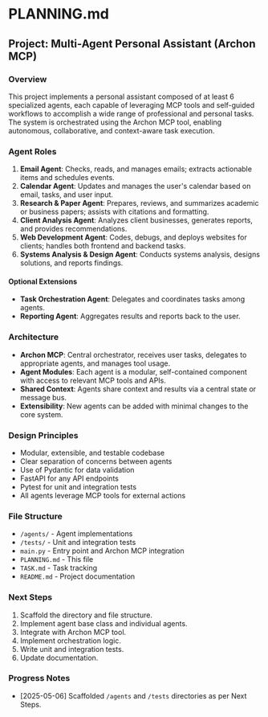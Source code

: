# PLANNING.md

## Project: Multi-Agent Personal Assistant (Archon MCP)

### Overview
This project implements a personal assistant composed of at least 6 specialized agents, each capable of leveraging MCP tools and self-guided workflows to accomplish a wide range of professional and personal tasks. The system is orchestrated using the Archon MCP tool, enabling autonomous, collaborative, and context-aware task execution.

### Agent Roles
1. **Email Agent**: Checks, reads, and manages emails; extracts actionable items and schedules events.
2. **Calendar Agent**: Updates and manages the user's calendar based on email, tasks, and user input.
3. **Research & Paper Agent**: Prepares, reviews, and summarizes academic or business papers; assists with citations and formatting.
4. **Client Analysis Agent**: Analyzes client businesses, generates reports, and provides recommendations.
5. **Web Development Agent**: Codes, debugs, and deploys websites for clients; handles both frontend and backend tasks.
6. **Systems Analysis & Design Agent**: Conducts systems analysis, designs solutions, and reports findings.

#### Optional Extensions
- **Task Orchestration Agent**: Delegates and coordinates tasks among agents.
- **Reporting Agent**: Aggregates results and reports back to the user.

### Architecture
- **Archon MCP**: Central orchestrator, receives user tasks, delegates to appropriate agents, and manages tool usage.
- **Agent Modules**: Each agent is a modular, self-contained component with access to relevant MCP tools and APIs.
- **Shared Context**: Agents share context and results via a central state or message bus.
- **Extensibility**: New agents can be added with minimal changes to the core system.

### Design Principles
- Modular, extensible, and testable codebase
- Clear separation of concerns between agents
- Use of Pydantic for data validation
- FastAPI for any API endpoints
- Pytest for unit and integration tests
- All agents leverage MCP tools for external actions

### File Structure
- `/agents/` - Agent implementations
- `/tests/` - Unit and integration tests
- `main.py` - Entry point and Archon MCP integration
- `PLANNING.md` - This file
- `TASK.md` - Task tracking
- `README.md` - Project documentation

### Next Steps
1. Scaffold the directory and file structure.
2. Implement agent base class and individual agents.
3. Integrate with Archon MCP tool.
4. Implement orchestration logic.
5. Write unit and integration tests.
6. Update documentation.

### Progress Notes
- [2025-05-06] Scaffolded `/agents` and `/tests` directories as per Next Steps. 